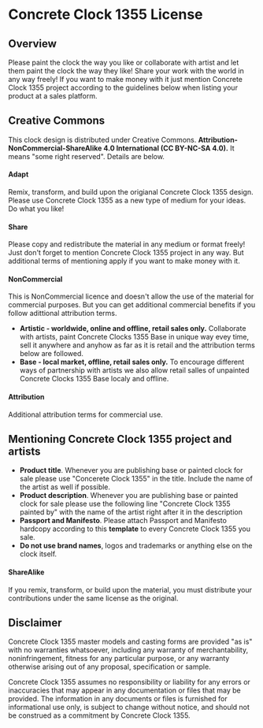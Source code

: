 # Concrete Clock 1355 License

## Overview
Please paint the clock the way you like or collaborate with artist and let them paint the clock the way they like! Share your work with the world in any way freely! If you want to make money with it just mention Concrete Clock 1355 project according to the guidelines below when listing your product at a sales platform.

## Creative Commons 
This clock design is distributed under Creative Commons. **Attribution-NonCommercial-ShareAlike 4.0 International (CC BY-NC-SA 4.0).** It means "some right reserved". Details are below.

#### Adapt
Remix, transform, and build upon the origianal Concrete Clock 1355 design. Please use Concrete Clock 1355 as a new type of medium for your ideas. Do what you like! 

#### Share
Please copy and redistribute the material in any medium or format freely! Just don't forget to mention Concrete Clock 1355 project in any way. But additional terms of mentioning apply if you want to make money with it. 

#### NonCommercial
This is NonCommercial licence and doesn't allow the use of the material for commercial purposes. But you can get additional commercial benefits if you follow adittional attribution terms.
- **Artistic - worldwide, online and offline, retail sales only.** 
Collaborate with artists, paint Concrete Clocks 1355 Base in unique way evey time, sell it anywhere and anyhow as far as it is retail and the attribution terms below are followed.
- **Base - local market, offline, retail sales only.**
To encourage different ways of partnership with artists we also allow retail salles of unpainted Concrete Clocks 1355 Base localy and offline. 

#### Attribution
Additional attribution terms for commercial use.
## Mentioning Concrete Clock 1355 project and artists
- **Product title**. Whenever you are publishing  base or painted clock for sale please use "Concerete Clock 1355" in the title. Include the name of the artist as well if possible.
- **Product description**. Whenever you are publishing base or painted clock for sale please use the following line "Concrete Clock 1355 painted by" with the name of the artist right after it in the description
- **Passport and Manifesto**. Please attach Passport and Manifesto hardcopy according to this **template** to every Concrete Clock 1355 you sale.
- **Do not use brand names**, logos and trademarks or anything else on the clock itself.

#### ShareAlike
If you remix, transform, or build upon the material, you must distribute your contributions under the same license as the original.

## Disclaimer
Concrete Clock 1355 master models and casting forms are provided "as is" with no warranties whatsoever, including any warranty of merchantability, noninfringement, fitness for any particular purpose, or any warranty otherwise arising out of any proposal, specification or sample. 

Concrete Clock 1355 assumes no responsibility or liability for any errors or inaccuracies that may appear in any documentation or files that may be provided. The information in any documents or files is furnished for informational use only, is subject to change without notice, and should not be construed as a commitment by Concrete Clock 1355.